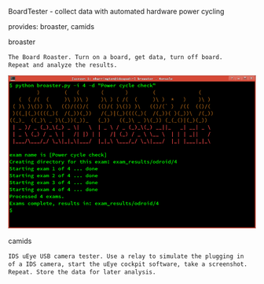 BoardTester - collect data with automated hardware power cycling

provides: broaster, camids


broaster 

    The Board Roaster. Turn on a board, get data, turn off board.
    Repeat and analyze the results.

![broaster screenshot](/docs/broaster.png "broaster screenshot")

camids 

    IDS uEye USB camera tester. Use a relay to simulate the plugging in
    of a IDS camera, start the uEye cockpit software, take a screenshot.
    Repeat. Store the data for later analysis.


